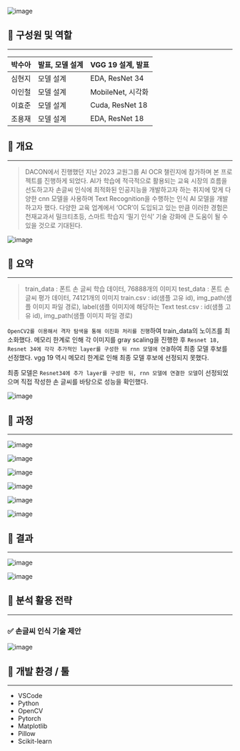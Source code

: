![image](https://github.com/glassesholder/daycon_crnn_project/assets/150658909/d0519281-9496-4d58-8282-96929cbbb028)


## 📌 **구성원 및 역할**

---

| 박수아 | 발표, 모델 설계 | VGG 19 설계, 발표 |
| --- | --- | --- |
| 심현지 | 모델 설계 | EDA, ResNet 34 |
| 이인철 | 모델 설계 | MobileNet, 시각화 |
| 이효준 | 모델 설계 | Cuda, ResNet 18 |
| 조용재 | 모델 설계 | EDA, ResNet 18 |

## 📌 개요

---

> DACON에서 진행했던 지난 2023 교원그룹 AI OCR 챌린지에 참가하며 본 프로젝트를 진행하게 되었다. AI가 학습에 적극적으로 활용되는 교육 시장의 흐름을 선도하고자 손글씨 인식에 최적화된 인공지능을 개발하고자 하는 취지에 맞게 다양한 cnn 모델을 사용하며 Text Recognition을 수행하는 인식 AI 모델을 개발하고자 했다. 다양한 교육 업계에서 ‘OCR’이 도입되고 있는 만큼 이러한 경험은 천재교과서 밀크티초등, 스마트 학습지 ‘필기 인식’ 기술 강화에 큰 도움이 될 수 있을 것으로 기대된다.
> 

![image](https://github.com/glassesholder/daycon_crnn_project/assets/150658909/be5d2352-320d-4f1c-9ad2-0ad813b8b061)


## 📌 요약

---

> train_data : 폰트 손 글씨 학습 데이터, 76888개의 이미지
test_data : 폰트 손 글씨 평가 데이터, 74121개의 이미지
train.csv : id(샘플 고유 id), img_path(샘플 이미지 파일 경로), label(샘플 이미지에 해당하는 Text
test.csv : id(샘플 고유 id), img_path(샘플 이미지 파일 경로)

`OpenCV2를 이용해서 격자 탐색을 통해 이진화 처리를 진행`하여 train_data의 노이즈를 최소화했다. 메모리 한계로 인해 각 이미지를 gray scaling을 진행한 후 `Resnet 18, Resnet 34에 각각 추가적인 layer를 구성한 뒤 rnn 모델에 연결`하여 최종 모델 후보를 선정했다. vgg 19 역시 메모리 한계로 인해 최종 모델 후보에 선정되지 못했다.

최종 모델은 `Resnet34에 추가 layer를 구성한 뒤, rnn 모델에 연결한 모델`이 선정되었으며 직접 작성한 손 글씨를 바탕으로 성능을 확인했다.
> 

![image](https://github.com/glassesholder/daycon_crnn_project/assets/150658909/4b1ea858-11ae-43b0-824a-00d26b13181a)


## 📌 과정

---

![image](https://github.com/glassesholder/daycon_crnn_project/assets/150658909/e45bde26-f6bf-4954-95cd-e25873a4a11b)


![image](https://github.com/glassesholder/daycon_crnn_project/assets/150658909/17ca9f95-e0f4-450f-85eb-f4bcd734de42)


![image](https://github.com/glassesholder/daycon_crnn_project/assets/150658909/f38ad932-7f61-4f69-9650-de556c126ba1)


![image](https://github.com/glassesholder/daycon_crnn_project/assets/150658909/eab1f911-8ef8-4e3a-b80c-d42b1c9eeb67)


![image](https://github.com/glassesholder/daycon_crnn_project/assets/150658909/f031b268-8db3-44c4-a9ad-fe02922851f4)


![image](https://github.com/glassesholder/daycon_crnn_project/assets/150658909/adc8f2c6-c551-4022-92b6-23d1013c1f76)


## 📌 결과

---

![image](https://github.com/glassesholder/daycon_crnn_project/assets/150658909/fa40163d-db02-4f9c-9645-ad0a8029b8d6)


![image](https://github.com/glassesholder/daycon_crnn_project/assets/150658909/8db457ce-558c-4593-ad84-326c34f2b546)

## 📌 분석 활용 전략

---

### ✅ 손글씨 인식 기술 제안

![image](https://github.com/glassesholder/daycon_crnn_project/assets/150658909/9e434bba-0131-4341-b3a7-c56bb5946485)

## 📌 개발 환경 / 툴

---

- VSCode
- Python
- OpenCV
- Pytorch
- Matplotlib
- Pillow
- Scikit-learn
